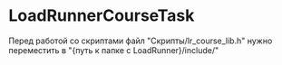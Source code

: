 # LoadRunnerCourseTask

Перед работой со скриптами файл "Скрипты/lr_course_lib.h" нужно переместить в "{путь к папке с LoadRunner}/include/"
